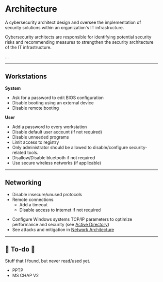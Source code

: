 # Architecture

<div class="row row-cols-md-2"><div>

A cybersecurity architect design and oversee the implementation of security solutions within an organization's IT infrastructure.

Cybersecurity architects are responsible for identifying potential security risks and recommending measures to strengthen the security architecture of the IT infrastructure.
</div><div>

...
</div></div>

<hr class="sep-both">

## Workstations

<div class="row row-cols-md-2 mt-3"><div>

**System**

* Ask for a password to edit BIOS configuration
* Disable booting using an external device
* Disable remote booting
</div><div>

**User**

* Add a password to every workstation
* Disable default user account (if not required)
* Disable unneeded programs
* Limit access to registry
* Only administrator should be allowed to disable/configure security-related tools.
* Disallow/Disable bluetooth if not required
* Use secure wireless networks (if applicable)
</div></div>

<hr class="sep-both">

## Networking

<div class="row row-cols-md-2 mt-3"><div>

* Disable insecure/unused protocols
* Remote connections
  * Add a timeout
  * Disable access to internet if not required
</div><div>

* Configure Windows systems TCP/IP parameters to optimize performance and security (see [Active Directory](/operating-systems/windows/active-directory/index.md#configure-tcpip-parameters))
* See attacks and mitigation in [Network Architecture](/networking/architecture/index.md)
</div></div>

<hr class="sep-both">

## 👻 To-do 👻

Stuff that I found, but never read/used yet.

<div class="row row-cols-md-2"><div>

* PPTP
* MS CHAP V2
</div><div>


</div></div>